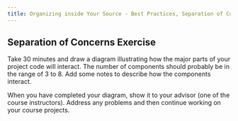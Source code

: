 ```yaml
---
title: Organizing inside Your Source - Best Practices, Separation of Concerns
---
```


## Separation of Concerns Exercise
Take 30 minutes and draw a diagram illustrating how the major parts of your
project code will interact.  The number of components should probably be in
the range of 3 to 8.  Add some notes to describe how the components interact.

When you have completed your diagram, show it to your advisor (one of the
course instructors).  Address any problems and then continue working on your
course projects.
